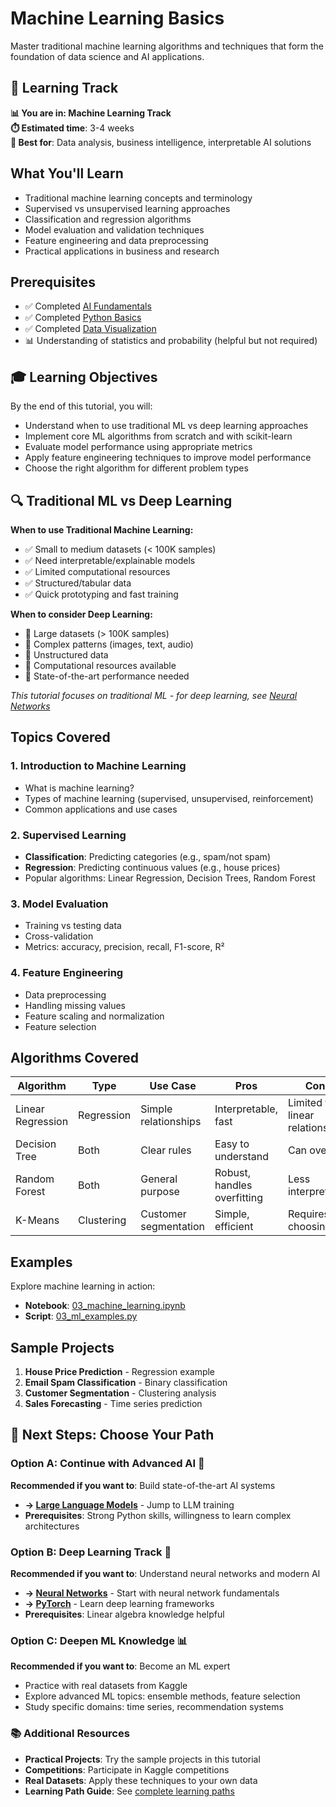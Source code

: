 # Machine Learning Basics

Master traditional machine learning algorithms and techniques that form the foundation of data science and AI applications.

## 🎯 Learning Track

**📊 You are in: Machine Learning Track**  
**⏱️ Estimated time**: 3-4 weeks  
**🎯 Best for**: Data analysis, business intelligence, interpretable AI solutions

## What You'll Learn

- Traditional machine learning concepts and terminology
- Supervised vs unsupervised learning approaches
- Classification and regression algorithms
- Model evaluation and validation techniques
- Feature engineering and data preprocessing
- Practical applications in business and research

## Prerequisites

- ✅ Completed [AI Fundamentals](../00_ai_fundamentals/README.md)
- ✅ Completed [Python Basics](../01_basics/README.md) 
- ✅ Completed [Data Visualization](../02_data_visualization/README.md)
- 📊 Understanding of statistics and probability (helpful but not required)

## 🎓 Learning Objectives

By the end of this tutorial, you will:
- Understand when to use traditional ML vs deep learning approaches
- Implement core ML algorithms from scratch and with scikit-learn
- Evaluate model performance using appropriate metrics
- Apply feature engineering techniques to improve model performance
- Choose the right algorithm for different problem types

## 🔍 Traditional ML vs Deep Learning

**When to use Traditional Machine Learning:**
- ✅ Small to medium datasets (< 100K samples)
- ✅ Need interpretable/explainable models
- ✅ Limited computational resources
- ✅ Structured/tabular data
- ✅ Quick prototyping and fast training

**When to consider Deep Learning:**
- 🧠 Large datasets (> 100K samples)
- 🧠 Complex patterns (images, text, audio)
- 🧠 Unstructured data
- 🧠 Computational resources available
- 🧠 State-of-the-art performance needed

*This tutorial focuses on traditional ML - for deep learning, see [Neural Networks](../04_neural_networks/README.md)*

## Topics Covered

### 1. Introduction to Machine Learning
- What is machine learning?
- Types of machine learning (supervised, unsupervised, reinforcement)
- Common applications and use cases

### 2. Supervised Learning
- **Classification**: Predicting categories (e.g., spam/not spam)
- **Regression**: Predicting continuous values (e.g., house prices)
- Popular algorithms: Linear Regression, Decision Trees, Random Forest

### 3. Model Evaluation
- Training vs testing data
- Cross-validation
- Metrics: accuracy, precision, recall, F1-score, R²

### 4. Feature Engineering
- Data preprocessing
- Handling missing values
- Feature scaling and normalization
- Feature selection

## Algorithms Covered

| Algorithm | Type | Use Case | Pros | Cons |
|-----------|------|----------|------|------|
| Linear Regression | Regression | Simple relationships | Interpretable, fast | Limited to linear relationships |
| Decision Tree | Both | Clear rules | Easy to understand | Can overfit |
| Random Forest | Both | General purpose | Robust, handles overfitting | Less interpretable |
| K-Means | Clustering | Customer segmentation | Simple, efficient | Requires choosing K |

## Examples

Explore machine learning in action:
- **Notebook**: [03_machine_learning.ipynb](../../notebooks/03_machine_learning.ipynb)
- **Script**: [03_ml_examples.py](../../examples/03_ml_examples.py)

## Sample Projects

1. **House Price Prediction** - Regression example
2. **Email Spam Classification** - Binary classification
3. **Customer Segmentation** - Clustering analysis
4. **Sales Forecasting** - Time series prediction

## 🚀 Next Steps: Choose Your Path

### Option A: Continue with Advanced AI 🚀
**Recommended if you want to**: Build state-of-the-art AI systems
- **→ [Large Language Models](../06_large_language_models/README.md)** - Jump to LLM training
- **Prerequisites**: Strong Python skills, willingness to learn complex architectures

### Option B: Deep Learning Track 🧠  
**Recommended if you want to**: Understand neural networks and modern AI
- **→ [Neural Networks](../04_neural_networks/README.md)** - Start with neural network fundamentals
- **→ [PyTorch](../05_pytorch/README.md)** - Learn deep learning frameworks
- **Prerequisites**: Linear algebra knowledge helpful

### Option C: Deepen ML Knowledge 📊
**Recommended if you want to**: Become an ML expert
- Practice with real datasets from Kaggle
- Explore advanced ML topics: ensemble methods, feature selection
- Study specific domains: time series, recommendation systems

### 📚 Additional Resources
- **Practical Projects**: Try the sample projects in this tutorial
- **Competitions**: Participate in Kaggle competitions
- **Real Datasets**: Apply these techniques to your own data
- **Learning Path Guide**: See [complete learning paths](../../docs/learning_paths.md)